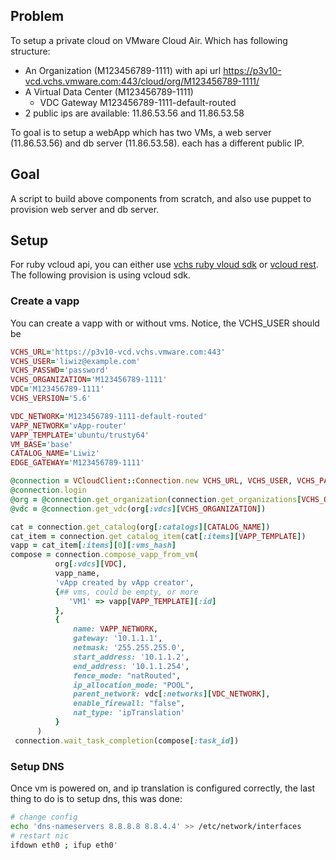 ## Problem
To setup a private cloud on VMware Cloud Air. Which has following structure:
* An Organization (M123456789-1111) with api url https://p3v10-vcd.vchs.vmware.com:443/cloud/org/M123456789-1111/
* A Virtual Data Center (M123456789-1111)
  * VDC Gateway M123456789-1111-default-routed
* 2 public ips are available: 11.86.53.56 and 11.86.53.58

To goal is to setup a webApp which has two VMs, a web server (11.86.53.56) and db server (11.86.53.58). each has a different public IP.

## Goal
A script to build above components from scratch, and also use puppet to provision web server and db server.

## Setup
For ruby vcloud api, you can either use [vchs ruby vloud sdk](https://github.com/vchs/ruby_vcloud_sdk) or [vcloud rest](https://github.com/astratto/vcloud-rest). The following provision is using vcloud sdk.

### Create a vapp
You can create a vapp with or without vms. Notice, the VCHS_USER should be
```ruby
VCHS_URL='https://p3v10-vcd.vchs.vmware.com:443'
VCHS_USER='liwiz@example.com'
VCHS_PASSWD='password'
VCHS_ORGANIZATION='M123456789-1111'
VDC='M123456789-1111'
VCHS_VERSION='5.6'

VDC_NETWORK='M123456789-1111-default-routed'
VAPP_NETWORK='vApp-router'
VAPP_TEMPLATE='ubuntu/trusty64'
VM_BASE='base'
CATALOG_NAME='Liwiz'
EDGE_GATEWAY='M123456789-1111'

@connection = VCloudClient::Connection.new VCHS_URL, VCHS_USER, VCHS_PASSWD, VCHS_ORGANIZATION, VCHS_VERSION
@connection.login
@org = @connection.get_organization(connection.get_organizations[VCHS_ORGANIZATION])
@vdc = @connection.get_vdc(org[:vdcs][VCHS_ORGANIZATION])

cat = connection.get_catalog(org[:catalogs][CATALOG_NAME])
cat_item = connection.get_catalog_item(cat[:items][VAPP_TEMPLATE])
vapp = cat_item[:items][0][:vms_hash]
compose = connection.compose_vapp_from_vm(
          org[:vdcs][VDC],
          vapp_name,
          'vApp created by vApp creator',
          {## vms, could be empty, or more
             'VM1' => vapp[VAPP_TEMPLATE][:id]
          },
          {
              name: VAPP_NETWORK,
              gateway: '10.1.1.1',
              netmask: '255.255.255.0',
              start_address: '10.1.1.2',
              end_address: '10.1.1.254',
              fence_mode: "natRouted",
              ip_allocation_mode: "POOL",
              parent_network: vdc[:networks][VDC_NETWORK],
              enable_firewall: "false",
              nat_type: 'ipTranslation'
          }
      )
 connection.wait_task_completion(compose[:task_id])
```

### Setup DNS
Once vm is powered on, and ip translation is configured correctly, the last thing to do is to setup dns, this was done:
```bash
# change config
echo 'dns-nameservers 8.8.8.8 8.8.4.4' >> /etc/network/interfaces
# restart nic
ifdown eth0 ; ifup eth0'
```
